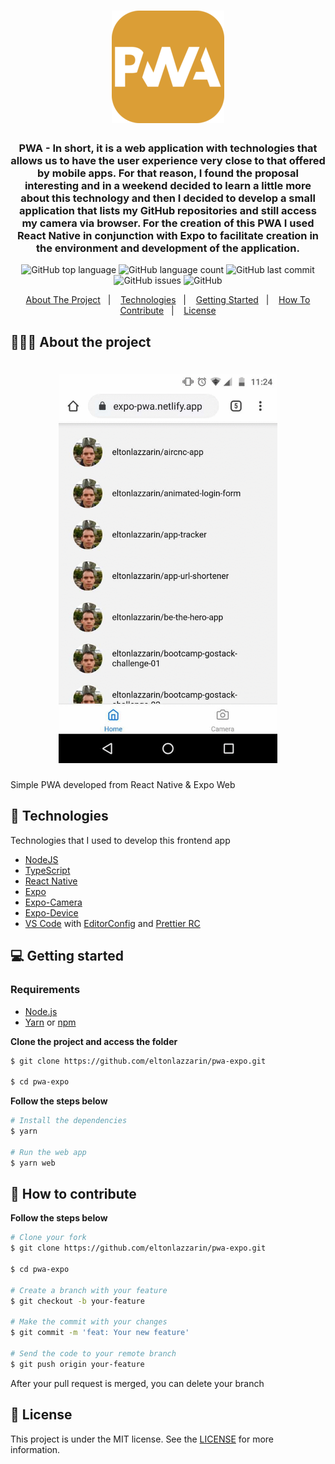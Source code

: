 <h1 align="center">
	<img alt="Logo" src="https://github.com/eltonlazzarin/pwa-expo/blob/master/assets/icon.png" />
</h1>

<h3 align="center">
PWA - In short, it is a web application with technologies that allows us to have the user experience very close to that offered by mobile apps. For that reason, I found the proposal interesting and in a weekend decided to learn a little more about this technology and then I decided to develop a small application that lists my GitHub repositories and still access my camera via browser. For the creation of this PWA I used React Native in conjunction with Expo to facilitate creation in the environment and development of the application.</h3>

<p align="center">
  <img alt="GitHub top language" src="https://img.shields.io/github/languages/top/eltonlazzarin/pwa-expo">

  <img alt="GitHub language count" src="https://img.shields.io/github/languages/count/eltonlazzarin/pwa-expo">

  <img alt="GitHub last commit" src="https://img.shields.io/github/last-commit/eltonlazzarin/pwa-expo">

  <img alt="GitHub issues" src="https://img.shields.io/github/issues/eltonlazzarin/pwa-expo">

  <img alt="GitHub" src="https://img.shields.io/github/license/eltonlazzarin/pwa-expo">
</p>

<p align="center">
  <a href="#-about-the-project">About The Project</a>&nbsp;&nbsp;&nbsp;|&nbsp;&nbsp;&nbsp;
  <a href="#-technologies">Technologies</a>&nbsp;&nbsp;&nbsp;|&nbsp;&nbsp;&nbsp;
  <a href="#-getting-started">Getting Started</a>&nbsp;&nbsp;&nbsp;|&nbsp;&nbsp;&nbsp;
  <a href="#-how-to-contribute">How To Contribute</a>&nbsp;&nbsp;&nbsp;|&nbsp;&nbsp;&nbsp;
  <a href="#-license">License</a>
</p>

## 👨🏻‍💻 About the project

<h1 align="center">
	<img alt="Project Gif" src="https://github.com/eltonlazzarin/pwa-expo/blob/master/screenshots/pwaexpo.gif" hight="380" width="350" />
</h1>

<p>Simple PWA developed from React Native &amp; Expo Web</p>

## 🚀 Technologies

Technologies that I used to develop this frontend app

- [NodeJS](https://nodejs.org/en)
- [TypeScript](https://www.typescriptlang.org)
- [React Native](https://reactnative.dev/docs/getting-started)
- [Expo](https://expo.io/learn)
- [Expo-Camera](https://docs.expo.io/versions/latest/sdk/camera)
- [Expo-Device](https://docs.expo.io/versions/latest/sdk/device)
- [VS Code](https://code.visualstudio.com) with [EditorConfig](https://marketplace.visualstudio.com/items?itemName=EditorConfig.EditorConfig) and [Prettier RC](https://github.com/prettier/prettier)

## 💻 Getting started

### Requirements

- [Node.js](https://nodejs.org/en/)
- [Yarn](https://classic.yarnpkg.com/) or [npm](https://www.npmjs.com/)

**Clone the project and access the folder**

```bash
$ git clone https://github.com/eltonlazzarin/pwa-expo.git

$ cd pwa-expo
```

**Follow the steps below**

```bash
# Install the dependencies
$ yarn

# Run the web app
$ yarn web
```

## 🤔 How to contribute

**Follow the steps below**

```bash
# Clone your fork
$ git clone https://github.com/eltonlazzarin/pwa-expo.git

$ cd pwa-expo

# Create a branch with your feature
$ git checkout -b your-feature

# Make the commit with your changes
$ git commit -m 'feat: Your new feature'

# Send the code to your remote branch
$ git push origin your-feature
```

After your pull request is merged, you can delete your branch

## 📝 License

This project is under the MIT license. See the [LICENSE](https://github.com/eltonlazzarin/pwa-expo/blob/master/LICENSE) for more information.

